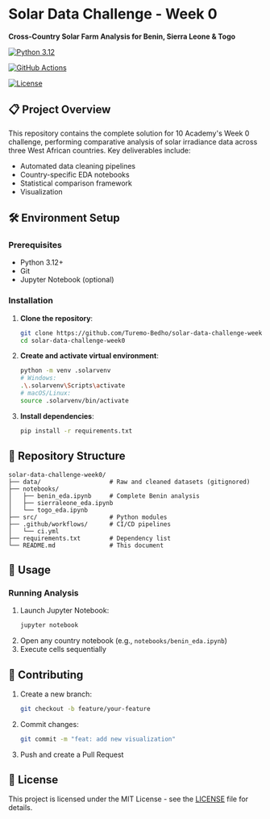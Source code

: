 # Solar Data Challenge - Week 0  
**Cross-Country Solar Farm Analysis for Benin, Sierra Leone & Togo**  

[![Python 3.12](https://img.shields.io/badge/python-3.12-blue.svg)](https://www.python.org/downloads/)

[![GitHub Actions](https://github.com/Turemo-Bedho/solar-data-challenge-week0/actions/workflows/ci.yml/badge.svg)](https://github.com/Turemo-Bedho/solar-data-challenge-week0/actions)

[![License](https://img.shields.io/badge/license-MIT-green)](LICENSE)


## 📋 Project Overview
This repository contains the complete solution for 10 Academy's Week 0 challenge, performing comparative analysis of solar irradiance data across three West African countries. Key deliverables include:
- Automated data cleaning pipelines
- Country-specific EDA notebooks
- Statistical comparison framework
- Visualization

## 🛠️ Environment Setup

### Prerequisites
- Python 3.12+
- Git
- Jupyter Notebook (optional)

### Installation
1. **Clone the repository**:
   ```bash
   git clone https://github.com/Turemo-Bedho/solar-data-challenge-week0.git
   cd solar-data-challenge-week0
   ```

2. **Create and activate virtual environment**:
   ```bash
   python -m venv .solarvenv
   # Windows:
   .\.solarvenv\Scripts\activate
   # macOS/Linux:
   source .solarvenv/bin/activate
   ```

3. **Install dependencies**:
   ```bash
   pip install -r requirements.txt
   ```

## 📂 Repository Structure
```
solar-data-challenge-week0/
├── data/                   # Raw and cleaned datasets (gitignored)
├── notebooks/
│   ├── benin_eda.ipynb     # Complete Benin analysis
│   ├── sierraleone_eda.ipynb
│   └── togo_eda.ipynb
├── src/                    # Python modules
├── .github/workflows/      # CI/CD pipelines
│   └── ci.yml              
├── requirements.txt        # Dependency list
└── README.md               # This document
```

## 🚀 Usage

### Running Analysis
1. Launch Jupyter Notebook:
   ```bash
   jupyter notebook
   ```
2. Open any country notebook (e.g., `notebooks/benin_eda.ipynb`)
3. Execute cells sequentially

## 🤝 Contributing
1. Create a new branch:
   ```bash
   git checkout -b feature/your-feature
   ```
2. Commit changes:
   ```bash
   git commit -m "feat: add new visualization"
   ```
3. Push and create a Pull Request

## 📜 License
This project is licensed under the MIT License - see the [LICENSE](LICENSE) file for details.



